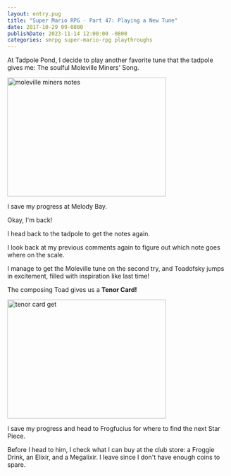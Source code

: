 ```yaml
---
layout: entry.pug
title: "Super Mario RPG - Part 47: Playing a New Tune"
date: 2017-10-29 09-0800
publishDate: 2023-11-14 12:00:00 -0800
categories: smrpg super-mario-rpg playthroughs
---
```


At Tadpole Pond, I decide to play another favorite tune that the tadpole gives me: The soulful Moleville Miners' Song.

<img src="https://i.imgur.com/2hKvsuB.png" alt="moleville miners notes" width="360" height="270" id="liveblog" />

I save my progress at Melody Bay.

Okay, I'm back!

I head back to the tadpole to get the notes again.

I look back at my previous comments again to figure out which note goes where on the scale.

I manage to get the Moleville tune on the second try, and Toadofsky jumps in excitement, filled with inspiration like last time!

The composing Toad gives us a **Tenor Card!**

<img src="https://i.imgur.com/m3Uerqa.png" alt="tenor card get" width="360" height="270" id="liveblog" />

I save my progress and head to Frogfucius for where to find the next Star Piece.

Before I head to him, I check what I can buy at the club store: a Froggie Drink, an Elixir, and a Megalixir. I leave since I don't have enough coins to spare.